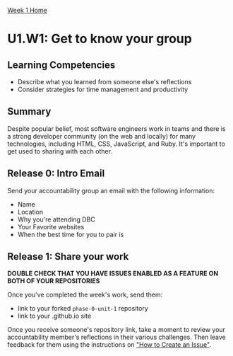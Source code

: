 [Week 1 Home](./)

# U1.W1: Get to know your group

## Learning Competencies
- Describe what you learned from someone else's reflections
- Consider strategies for time management and productivity

## Summary

Despite popular belief, most software engineers work in teams and there is a strong developer community (on the web and locally) for many technologies, including HTML, CSS, JavaScript, and Ruby.  It's important to get used to sharing with each other.


## Release 0: Intro Email

Send your accountability group an email with the following information:

- Name
- Location
- Why you're attending DBC
- Your Favorite websites
- When the best time for you to pair is


## Release 1: Share your work
**DOUBLE CHECK THAT YOU HAVE ISSUES ENABLED AS A FEATURE ON BOTH OF YOUR REPOSITORIES**

Once you've completed the week's work, send them:
- link to your forked `phase-0-unit-1` repository
- link to your <USERNAME>.github.io site

Once you receive someone's repository link, take a moment to review your accountability member's reflections in their various challenges. Then leave feedback for them using the instructions on ["How to Create an Issue"](https://github.com/Devbootcamp/phase-0-handbook/blob/master/coding-references/review.md).
